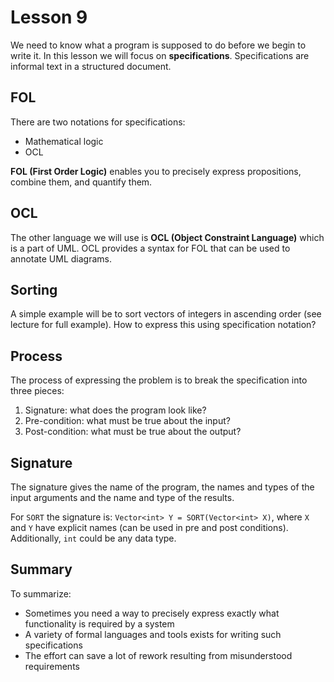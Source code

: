 # Lesson 9

We need to know what a program is supposed to do before we begin to write it. In this lesson we will focus on **specifications**. Specifications are informal text in a structured document.

## FOL

There are two notations for specifications:

- Mathematical logic
- OCL

**FOL (First Order Logic)** enables you to precisely express propositions, combine them, and quantify them.

## OCL

The other language we will use is **OCL (Object Constraint Language)** which is a part of UML. OCL provides a syntax for FOL that can be used to annotate UML diagrams.

## Sorting

A simple example will be to sort vectors of integers in ascending order (see lecture for full example). How to express this using specification notation?

## Process

The process of expressing the problem is to break the specification into three pieces:

1. Signature: what does the program look like?
2. Pre-condition: what must be true about the input?
3. Post-condition: what must be true about the output?

## Signature

The signature gives the name of the program, the names and types of the input arguments and the name and type of the results.

For `SORT` the signature is: `Vector<int> Y = SORT(Vector<int> X)`, where `X` and `Y` have explicit names (can be used in pre and post conditions). Additionally, `int` could be any data type.

## Summary

To summarize:

- Sometimes you need a way to precisely express exactly what functionality is required by a system
- A variety of formal languages and tools exists for writing such specifications
- The effort can save a lot of rework resulting from misunderstood requirements

